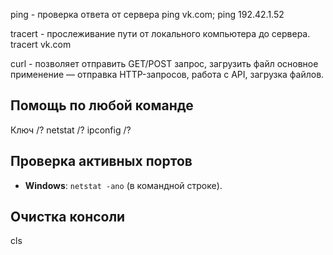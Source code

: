 ping - проверка ответа от сервера
ping vk.com; ping 192.42.1.52

tracert - прослеживание пути от локального компьютера до сервера.
tracert vk.com

curl - позволяет отправить GET/POST запрос, загрузить файл
основное применение — отправка HTTP-запросов, работа с API, загрузка файлов.

## Помощь по любой команде
Ключ /?
netstat /?
ipconfig /?
## Проверка активных портов
- **Windows**: `netstat -ano` (в командной строке).
## Очистка консоли
cls